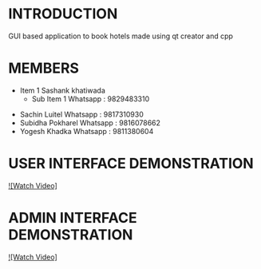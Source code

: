# INTRODUCTION
GUI based application to book hotels made using qt creator and cpp

# MEMBERS
- Item 1 Sashank khatiwada
    - Sub Item 1 Whatsapp : 9829483310
* Sachin Luitel
    Whatsapp : 9817310930
* Subidha Pokharel
    Whatsapp : 9816078662
* Yogesh Khadka
    Whatsapp : 9811380604



# USER INTERFACE DEMONSTRATION

[![Watch Video]](https://www.veed.io/view/572f87e8-7a88-405c-9410-83275aac63e6)

# ADMIN INTERFACE DEMONSTRATION

[![Watch Video]](https://www.veed.io/view/ad4cb58f-e36d-4407-b146-fc46aa5c2f54)
